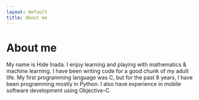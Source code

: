 ```yaml
---
layout: default
title: About me
---
```

# About me

My name is Hide Inada.  I enjoy learning and playing with mathematics & machine learning.  I have been writing code for a good chunk of my adult life.   My first programming language was C, but for the past 8 years, I have been programming mostly in Python.  I also have experience in mobile software development using Objective-C.